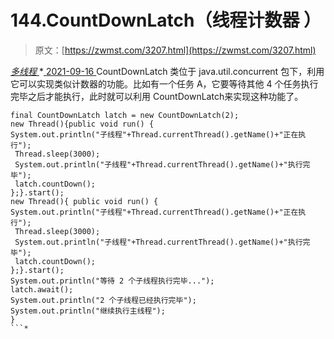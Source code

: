<!--yml
category: 未分类
date: 0001-01-01 00:00:00
--->

# 144.CountDownLatch（线程计数器 ）

> 原文：[https://zwmst.com/3207.html](https://zwmst.com/3207.html)

   [ *多线程* ](https://zwmst.com/%e5%a4%9a%e7%ba%bf%e7%a8%8b)*[ <time datetime="2021-09-17T00:36:04+08:00"> 2021-09-16 </time> ](https://zwmst.com/3207.html)  CountDownLatch 类位于 java.util.concurrent 包下，利用它可以实现类似计数器的功能。比如有一个任务 A，它要等待其他 4 个任务执行完毕之后才能执行，此时就可以利用 CountDownLatch来实现这种功能了。

```
final CountDownLatch latch = new CountDownLatch(2);
new Thread(){public void run() {
System.out.println("子线程"+Thread.currentThread().getName()+"正在执行");
 Thread.sleep(3000);
 System.out.println("子线程"+Thread.currentThread().getName()+"执行完毕");
 latch.countDown();
};}.start();
new Thread(){ public void run() {
System.out.println("子线程"+Thread.currentThread().getName()+"正在执行");
 Thread.sleep(3000);
 System.out.println("子线程"+Thread.currentThread().getName()+"执行完毕");
 latch.countDown();
};}.start();
System.out.println("等待 2 个子线程执行完毕...");
latch.await();
System.out.println("2 个子线程已经执行完毕");
System.out.println("继续执行主线程");
}
```*